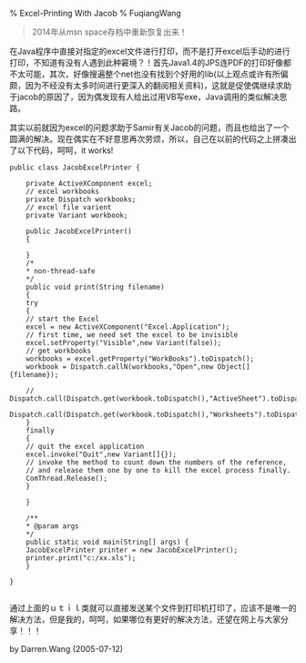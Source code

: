 % Excel-Printing With Jacob
% FuqiangWang

> 2014年从msn space存档中重新恢复出来！

在Java程序中直接对指定的excel文件进行打印，而不是打开excel后手动的进行打印，不知道有没有人遇到此种窘境？！首先Java1.4的JPS连PDF的打印好像都不太可能，其次，好像搜遍整个net也没有找到个好用的lib(以上观点或许有所偏颇，因为不经没有太多时间进行更深入的翻阅相关资料)，这就是促使偶继续求助于jacob的原因了，因为偶发现有人给出过用VB写exe，Java调用的类似解决思路。

其实以前就因为excel的问题求助于Samir有关Jacob的问题，而且也给出了一个圆满的解决。现在偶实在不好意思再次劳烦，所以，自己在以前的代码之上拼凑出了以下代码，呵呵，it works!


~~~~~~~ {.java}
public class JacobExcelPrinter {

	private ActiveXComponent excel;
	// excel workbooks 
	private Dispatch workbooks;
	// excel file varient
	private Variant workbook;

	public JacobExcelPrinter()
	{

	}
	/*
	* non-thread-safe
	*/
	public void print(String filename)
	{
	try
	{
	// start the Excel 
	excel = new ActiveXComponent("Excel.Application");
	// first time, we need set the excel to be invisible
	excel.setProperty("Visible",new Variant(false));
	// get workbooks
	workbooks = excel.getProperty("WorkBooks").toDispatch();
	workbook = Dispatch.callN(workbooks,"Open",new Object[]{filename});

	// Dispatch.call(Dispatch.get(workbook.toDispatch(),"ActiveSheet").toDispatch(),"PrintOut");
	Dispatch.call(Dispatch.get(workbook.toDispatch(),"Worksheets").toDispatch(),"PrintOut");
	}
	finally
	{
	// quit the excel application
	excel.invoke("Quit",new Variant[]{});
	// invoke the method to count down the numbers of the reference,
	// and release them one by one to kill the excel process finally.
	ComThread.Release();
	}

	}

	/**
	* @param args
	*/
	public static void main(String[] args) {
	JacobExcelPrinter printer = new JacobExcelPrinter();
	printer.print("c:/xx.xls");
	}

}


~~~~~~~

通过上面的ｕｔｉｌ类就可以直接发送某个文件到打印机打印了，应该不是唯一的解决方法，但是我的，呵呵，如果哪位有更好的解决方法，还望在网上与大家分享！！！

by Darren.Wang (2005-07-12)

